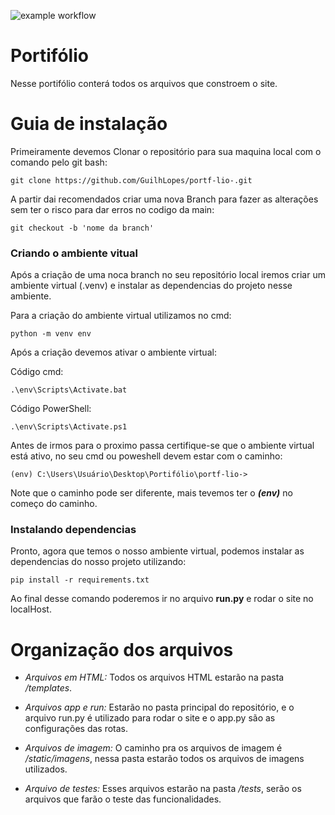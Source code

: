 ![example workflow](https://github.com/GuilhLopes/portf-lio-/actions/workflows/testes.yml/badge.svg)

# Portifólio

Nesse portifólio conterá todos os arquivos que constroem o site.

# Guia de instalação

Primeiramente devemos Clonar o repositório para sua maquina local com o comando pelo git bash:
```
git clone https://github.com/GuilhLopes/portf-lio-.git
```
A partir dai recomendados criar uma nova Branch para fazer as alterações sem ter o risco para dar erros no codigo da main:
```
git checkout -b 'nome da branch'
```
### Criando o ambiente vitual

Após a criação de uma noca branch no seu repositório local iremos criar um ambiente virtual (.venv) e instalar as dependencias do projeto nesse ambiente.

Para a criação do ambiente virtual utilizamos no cmd: 
```
python -m venv env
```
Após a criação devemos ativar o ambiente virtual:

Código cmd:
```
.\env\Scripts\Activate.bat
```
Código PowerShell:

```
.\env\Scripts\Activate.ps1
```
Antes de irmos para o proximo passa certifique-se que o ambiente virtual está ativo, no seu cmd ou poweshell devem estar com o caminho:
```
(env) C:\Users\Usuário\Desktop\Portifólio\portf-lio->
```

Note que o caminho pode ser diferente, mais tevemos ter o ***(env)*** no começo do caminho.

### Instalando dependencias

Pronto, agora que temos o nosso ambiente virtual, podemos instalar as dependencias do nosso projeto utilizando:
```
pip install -r requirements.txt
```

Ao final desse comando poderemos ir no arquivo **run.py** e rodar o site no localHost.

# Organização dos arquivos

- *Arquivos em HTML:* Todos os arquivos HTML estarão na pasta */templates*.

- *Arquivos app e run:* Estarão no pasta principal do repositório, e o arquivo run.py é utilizado para rodar o site e o app.py são as configurações das rotas.

- *Arquivos de imagem:* O caminho pra os arquivos de imagem é */static/imagens*, nessa pasta estarão todos os arquivos de imagens utilizados.

- *Arquivo de testes:* Esses arquivos estarão na pasta */tests*, serão os arquivos que farão o teste das funcionalidades.
